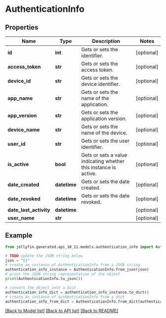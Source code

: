 # AuthenticationInfo


## Properties

Name | Type | Description | Notes
------------ | ------------- | ------------- | -------------
**id** | **int** | Gets or sets the identifier. | [optional] 
**access_token** | **str** | Gets or sets the access token. | [optional] 
**device_id** | **str** | Gets or sets the device identifier. | [optional] 
**app_name** | **str** | Gets or sets the name of the application. | [optional] 
**app_version** | **str** | Gets or sets the application version. | [optional] 
**device_name** | **str** | Gets or sets the name of the device. | [optional] 
**user_id** | **str** | Gets or sets the user identifier. | [optional] 
**is_active** | **bool** | Gets or sets a value indicating whether this instance is active. | [optional] 
**date_created** | **datetime** | Gets or sets the date created. | [optional] 
**date_revoked** | **datetime** | Gets or sets the date revoked. | [optional] 
**date_last_activity** | **datetime** |  | [optional] 
**user_name** | **str** |  | [optional] 

## Example

```python
from jellyfin.generated.api_10_11.models.authentication_info import AuthenticationInfo

# TODO update the JSON string below
json = "{}"
# create an instance of AuthenticationInfo from a JSON string
authentication_info_instance = AuthenticationInfo.from_json(json)
# print the JSON string representation of the object
print(AuthenticationInfo.to_json())

# convert the object into a dict
authentication_info_dict = authentication_info_instance.to_dict()
# create an instance of AuthenticationInfo from a dict
authentication_info_from_dict = AuthenticationInfo.from_dict(authentication_info_dict)
```
[[Back to Model list]](../README.md#documentation-for-models) [[Back to API list]](../README.md#documentation-for-api-endpoints) [[Back to README]](../README.md)


